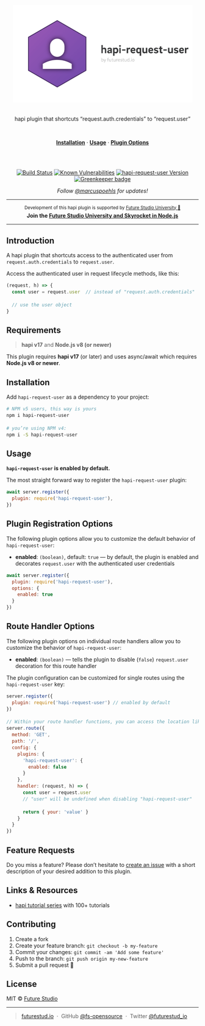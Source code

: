 <div align="center">
  <img width="471" style="max-width:100%;" src="https://raw.githubusercontent.com/fs-opensource/hapi-request-user/master/media/hapi-request-user.png" alt="hapi-request-user logo">

  <br/>
  <br/>
  
  <p>
    hapi plugin that shortcuts “request.auth.credentials” to “request.user”
  </p>
  <br/>
  <p>
    <a href="#installation"><strong>Installation</strong></a> ·
    <a href="#usage"><strong>Usage</strong></a> ·
    <a href="#plugin-registration-options"><strong>Plugin Options</strong></a>
  </p>
  <br/>
  <br/>
  <p>
    <a href="https://travis-ci.org/fs-opensource/hapi-request-user"><img src="https://camo.githubusercontent.com/9f56ef242c6f588f74f39f0bd61c1acd34d853af/68747470733a2f2f7472617669732d63692e6f72672f66732d6f70656e736f757263652f686170692d67656f2d6c6f636174652e7376673f6272616e63683d6d6173746572" alt="Build Status" data-canonical-src="https://travis-ci.org/fs-opensource/hapi-request-user.svg?branch=master" style="max-width:100%;"></a>
    <a href="https://snyk.io/test/github/fs-opensource/hapi-request-user"><img src="https://snyk.io/test/github/fs-opensource/hapi-request-user/badge.svg" alt="Known Vulnerabilities" data-canonical-src="https://snyk.io/test/github/fs-opensource/hapi-request-user" style="max-width:100%;"></a>
    <a href="https://www.npmjs.com/package/hapi-request-user"><img src="https://img.shields.io/npm/v/hapi-request-user.svg" alt="hapi-request-user Version" data-canonical-src="https://img.shields.io/npm/v/hapi-request-user.svg" style="max-width:100%;"></a>
    <a href="https://greenkeeper.io/" rel="nofollow" class="rich-diff-level-one"><img src="https://camo.githubusercontent.com/1f8838747ba1456c4d00e8102826bf8833e10217/68747470733a2f2f6261646765732e677265656e6b65657065722e696f2f66732d6f70656e736f757263652f686170692d726571756573742d757365722e737667" alt="Greenkeeper badge" data-canonical-src="https://badges.greenkeeper.io/fs-opensource/hapi-request-user.svg" style="max-width:100%;"></a>

  </p>
  <p>
    <em>Follow <a href="http://twitter.com/marcuspoehls">@marcuspoehls</a> for updates!</em>
  </p>
</div>

------

<p align="center"><sup>Development of this hapi plugin is supported by <a href="https://futurestud.io">Future Studio University 🚀</a></sup>
<br><b>
Join the <a href="https://futurestud.io/university">Future Studio University and Skyrocket in Node.js</a></b>
</p>

------


## Introduction
A hapi plugin that shortcuts access to the authenticated user from `request.auth.credentials` to `request.user`.

Access the authenticated user in request lifecycle methods, like this:

```js
(request, h) => {
  const user = request.user  // instead of "request.auth.credentials"

  // use the user object
}
```


## Requirements
> **hapi v17** and **Node.js v8 (or newer)**

This plugin requires **hapi v17** (or later) and uses async/await which requires **Node.js v8 or newer**.


## Installation
Add `hapi-request-user` as a dependency to your project:

```bash
# NPM v5 users, this way is yours
npm i hapi-request-user

# you’re using NPM v4:
npm i -S hapi-request-user

```


## Usage
**`hapi-request-user` is enabled by default.**

The most straight forward way to register the `hapi-request-user` plugin:

```js
await server.register({
  plugin: require('hapi-request-user'),
})
```


## Plugin Registration Options
The following plugin options allow you to customize the default behavior of `hapi-request-user`:

- **enabled**: `(boolean)`, default: `true` — by default, the plugin is enabled and decorates `request.user` with the authenticated user credentials

```js
await server.register({
  plugin: require('hapi-request-user'),
  options: {
    enabled: true
  }
})
```


## Route Handler Options
The following plugin options on individual route handlers allow you to customize the behavior of `hapi-request-user`:

- **enabled**: `(boolean)` — tells the plugin to disable (`false`) `request.user` decoration for this route handler

The plugin configuration can be customized for single routes using the `hapi-request-user` key:

```js
server.register({
  plugin: require('hapi-request-user') // enabled by default
})

// Within your route handler functions, you can access the location like this
server.route({
  method: 'GET',
  path: '/',
  config: {
    plugins: {
      'hapi-request-user': {
        enabled: false
      }
    },
    handler: (request, h) => {
      const user = request.user
      // "user" will be undefined when disabling "hapi-request-user"

      return { your: 'value' }
    }
  }
})
```


## Feature Requests
Do you miss a feature? Please don’t hesitate to
[create an issue](https://github.com/fs-opensource/hapi-request-user/issues) with a short description of your desired addition to this plugin.


## Links & Resources

- [hapi tutorial series](https://futurestud.io/tutorials/hapi-get-your-server-up-and-running) with 100+ tutorials


## Contributing

1.  Create a fork
2.  Create your feature branch: `git checkout -b my-feature`
3.  Commit your changes: `git commit -am 'Add some feature'`
4.  Push to the branch: `git push origin my-new-feature`
5.  Submit a pull request 🚀


## License

MIT © [Future Studio](https://futurestud.io)

---

> [futurestud.io](https://futurestud.io) &nbsp;&middot;&nbsp;
> GitHub [@fs-opensource](https://github.com/fs-opensource/) &nbsp;&middot;&nbsp;
> Twitter [@futurestud_io](https://twitter.com/futurestud_io)
